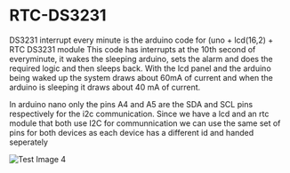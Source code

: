 # RTC-DS3231

DS3231 interrupt every minute is the arduino code for (uno + lcd(16,2) + RTC DS3231 module
This code has interrupts at the 10th second of everyminute, it wakes the sleeping arduino, sets the alarm and does the required logic and then sleeps back.
With the lcd panel and the arduino being waked up the system draws about 60mA of current and when the arduino is sleeping it draws about 40 mA of current.

In arduino nano only the pins A4 and A5 are the SDA and SCL pins respectively for the i2c communication. Since we have a lcd and an rtc module that both use I2C for communnication we can use the same set of pins for both devices as each device has a different id and handed seperately

![Test Image 4](https://user-images.githubusercontent.com/53753302/108868037-cff3fb80-761b-11eb-8c0e-5325ad5882a3.jpeg)

